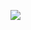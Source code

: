 <a href="https://bentohub.netlify.app/" target="_blank"><img src="https://cloud.appwrite.io/v1/storage/buckets/667d390e003b1971a8be/files/66aa825b001d705b39b1/preview?project=667d35ca0017fb21fc6c" /></a>
